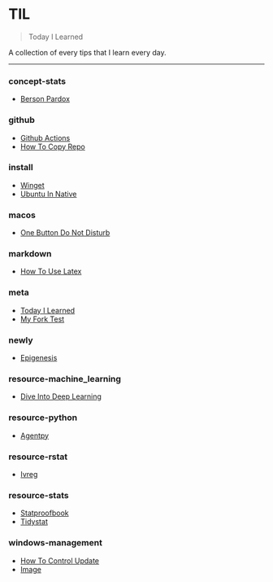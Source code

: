 # TIL

> Today I Learned


A collection of every tips that I learn every day.

---

### concept-stats

- [Berson Pardox](concept-stats/Berson-pardox.md)

### github

- [Github Actions](github/github-actions.md)
- [How To Copy Repo](github/how-to-copy-repo.md)

### install

- [Winget](install/winget.md)
- [Ubuntu In Native](install/ubuntu-in-native.md)

### macos

- [One Button Do Not Disturb](macos/one-button-do-not-disturb.md)

### markdown

- [How To Use Latex](markdown/how-to-use-latex.md)

### meta

- [Today I Learned](meta/today-i-learned.md)
- [My Fork Test](meta/my-fork-test.md)

### newly

- [Epigenesis](newly/epigenesis.md)

### resource-machine_learning

- [Dive Into Deep Learning](resource-machine_learning/dive-into-deep-learning.md)

### resource-python

- [Agentpy](resource-python/agentpy.md)

### resource-rstat

- [Ivreg](resource-rstat/ivreg.md)

### resource-stats

- [Statproofbook](resource-stats/statproofbook.md)
- [Tidystat](resource-stats/tidystat.md)

### windows-management

- [How To Control Update](windows-management/how-to-control-update.md)
- [Image](windows-management/image.png)

